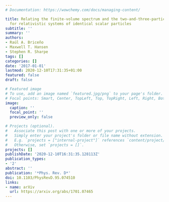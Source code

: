 ```yaml
---
# Documentation: https://wowchemy.com/docs/managing-content/

title: Relating the finite-volume spectrum and the two-and-three-particle $S$ matrix
  for relativistic systems of identical scalar particles
subtitle: ''
summary: ''
authors:
- Raúl A. Briceño
- Maxwell T. Hansen
- Stephen R. Sharpe
tags: []
categories: []
date: '2017-01-01'
lastmod: 2020-12-10T17:31:35+01:00
featured: false
draft: false

# Featured image
# To use, add an image named `featured.jpg/png` to your page's folder.
# Focal points: Smart, Center, TopLeft, Top, TopRight, Left, Right, BottomLeft, Bottom, BottomRight.
image:
  caption: ''
  focal_point: ''
  preview_only: false

# Projects (optional).
#   Associate this post with one or more of your projects.
#   Simply enter your project's folder or file name without extension.
#   E.g. `projects = ["internal-project"]` references `content/project/deep-learning/index.md`.
#   Otherwise, set `projects = []`.
projects: []
publishDate: '2020-12-10T16:31:35.128113Z'
publication_types:
- '2'
abstract: ''
publication: '*Phys. Rev. D*'
doi: 10.1103/PhysRevD.95.074510
links:
- name: arXiv
  url: https://arxiv.org/abs/1701.07465
---
```


